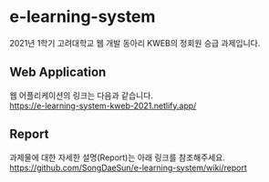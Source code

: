 # e-learning-system
2021년 1학기 고려대학교 웹 개발 동아리 KWEB의 정회원 승급 과제입니다.  
## Web Application
웹 어플리케이션의 링크는 다음과 같습니다.  
https://e-learning-system-kweb-2021.netlify.app/
## Report
과제물에 대한 자세한 설명(Report)는 아래 링크를 참조해주세요.  
https://github.com/SongDaeSun/e-learning-system/wiki/report
